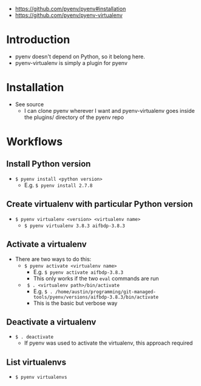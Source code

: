 - https://github.com/pyenv/pyenv#installation
- https://github.com/pyenv/pyenv-virtualenv
# Introduction
- pyenv doesn't depend on Python, so it belong here.
- pyenv-virtualenv is simply a plugin for pyenv
# Installation
- See source
  - I can clone pyenv wherever I want and pyenv-virtualenv goes inside the plugins/ directory of the pyenv repo
# Workflows
## Install Python version
- `$ pyenv install <python version>`
  - E.g. `$ pyenv install 2.7.8`
## Create virtualenv with particular Python version
- `$ pyenv virtualenv <version> <virtualenv name>`
  - `$ pyenv virtualenv 3.8.3 aifbdp-3.8.3`
## Activate a virtualenv
- There are two ways to do this:
  - `$ pyenv activate <virtualenv name>`
    - E.g. `$ pyenv activate aifbdp-3.8.3`
    - This only works if the two `eval` commands are run
  - ` $ . <virtualenv path>/bin/activate`
    - E.g. `$ . /home/austin/programming/git-managed-tools/pyenv/versions/aifbdp-3.8.3/bin/activate`
    - This is the basic but verbose way
## Deactivate a virtualenv
- `$ . deactivate`
  - If pyenv was used to activate the virtualenv, this approach required
## List virtualenvs
- `$ pyenv virtualenvs`